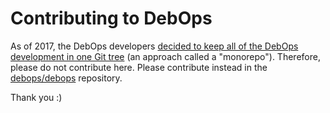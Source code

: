 # Contributing to DebOps

As of 2017, the DebOps developers [decided to keep all of the DebOps development in one Git tree][monorepo-move]
(an approach called a "monorepo"). Therefore, please do not contribute here.
Please contribute instead in the [debops/debops][debops-monorepo] repository.

Thank you :)

[monorepo-move]: https://lists.debops.org/pipermail/debops-users/2017-August/000078.html
[debops-monorepo]: https://github.com/debops/debops
